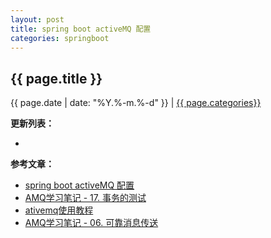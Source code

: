 ```yaml
---
layout: post
title: spring boot activeMQ 配置
categories: springboot
---
```


## {{ page.title }}

{{ page.date | date: "%Y.%-m.%-d" }} | <a href="/archive#{{ page.categories }}">{{ page.categories}}</a>



**更新列表：**

*



**参考文章：**

* [spring boot activeMQ 配置][1]
* [AMQ学习笔记 - 17. 事务的测试][2]
* [ativemq使用教程][3]
* [AMQ学习笔记 - 06. 可靠消息传送][4]


[1]: https://blog.csdn.net/e891377/article/details/78747104
[2]: http://www.cnblogs.com/ywjy/articles/5434807.html
[3]: http://www.cnblogs.com/520playboy/p/6624492.html
[4]: http://www.cnblogs.com/ywjy/p/5433891.html







 








